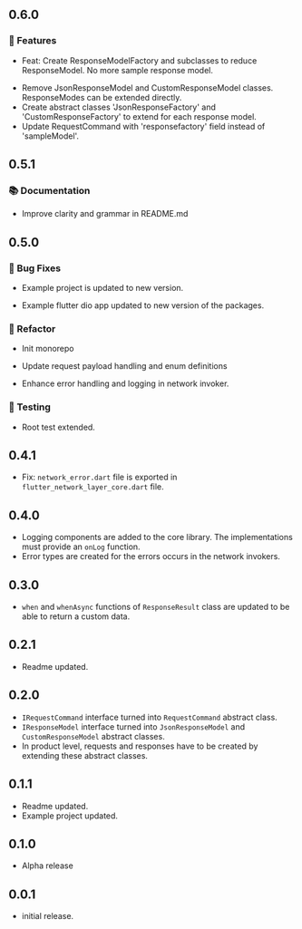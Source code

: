 ## 0.6.0

### 🚀 Features

- Feat: Create ResponseModelFactory and subclasses to reduce
  ResponseModel. No more sample response model.

* Remove JsonResponseModel and CustomResponseModel classes.
  ResponseModes can be extended directly.
* Create abstract classes 'JsonResponseFactory' and
  'CustomResponseFactory' to extend for each response model.
* Update RequestCommand with 'responsefactory' field instead of
  'sampleModel'.

## 0.5.1

### 📚 Documentation

- Improve clarity and grammar in README.md

## 0.5.0

### 🐛 Bug Fixes

- Example project is updated to new version.

- Example flutter dio app updated to new version of the packages.

### 🚜 Refactor

- Init monorepo

- Update request payload handling and enum definitions

- Enhance error handling and logging in network invoker.

### 🧪 Testing

- Root test extended.

## 0.4.1

* Fix: `network_error.dart` file is exported in `flutter_network_layer_core.dart` file.

## 0.4.0

* Logging components are added to the core library. The implementations must provide an `onLog` function.
* Error types are created for the errors occurs in the network invokers.

## 0.3.0

* `when` and `whenAsync` functions of `ResponseResult` class are updated to be able to return a custom data.

## 0.2.1

* Readme updated.

## 0.2.0

* `IRequestCommand` interface turned into `RequestCommand` abstract class.
* `IResponseModel` interface turned into `JsonResponseModel` and `CustomResponseModel` abstract classes.
* In product level, requests and responses have to be created by extending these abstract classes.

## 0.1.1

* Readme updated.
* Example project updated.

## 0.1.0

* Alpha release

## 0.0.1

* initial release.
